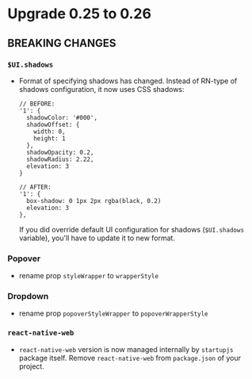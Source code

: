 # Upgrade 0.25 to 0.26

## BREAKING CHANGES

### `$UI.shadows`
- Format of specifying shadows has changed. Instead of RN-type of shadows configuration, it now uses CSS shadows:

    ```styl
    // BEFORE:
    '1': {
      shadowColor: '#000',
      shadowOffset: {
        width: 0,
        height: 1
      },
      shadowOpacity: 0.2,
      shadowRadius: 2.22,
      elevation: 3
    }

    // AFTER:
    '1': {
      box-shadow: 0 1px 2px rgba(black, 0.2)
      elevation: 3
    },
    ```

    If you did override default UI configuration for shadows (`$UI.shadows` variable), you'll have to update it to new format.

### Popover

- rename prop `styleWrapper` to `wrapperStyle`

### Dropdown

- rename prop `popoverStyleWrapper` to `popoverWrapperStyle`

### `react-native-web`

- `react-native-web` version is now managed internally by `startupjs` package itself. Remove `react-native-web` from `package.json` of your project.
